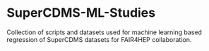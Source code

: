 # SuperCDMS-ML-Studies
Collection of scripts and datasets used for machine learning based regression of SuperCDMS datasets for FAIR4HEP collaboration.
